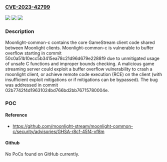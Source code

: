 ### [CVE-2023-42799](https://cve.mitre.org/cgi-bin/cvename.cgi?name=CVE-2023-42799)
![](https://img.shields.io/static/v1?label=Product&message=moonlight-common-c&color=blue)
![](https://img.shields.io/static/v1?label=Version&message=%3E%3D%2050c0a51b10ecc5b3415ea78c21d96d679e2288f9%2C%20%3C%2002b7742f4d19631024bd766bd2bb76715780004e%20&color=brightgreen)
![](https://img.shields.io/static/v1?label=Vulnerability&message=CWE-120%3A%20Buffer%20Copy%20without%20Checking%20Size%20of%20Input%20('Classic%20Buffer%20Overflow')&color=brightgreen)

### Description

Moonlight-common-c contains the core GameStream client code shared between Moonlight clients. Moonlight-common-c is vulnerable to buffer overflow starting in commit 50c0a51b10ecc5b3415ea78c21d96d679e2288f9 due to unmitigated usage of unsafe C functions and improper bounds checking. A malicious game streaming server could exploit a buffer overflow vulnerability to crash a moonlight client, or achieve remote code execution (RCE) on the client (with insufficient exploit mitigations or if mitigations can be bypassed). The bug was addressed in commit 02b7742f4d19631024bd766bd2bb76715780004e.

### POC

#### Reference
- https://github.com/moonlight-stream/moonlight-common-c/security/advisories/GHSA-r8cf-45f4-vf8m

#### Github
No PoCs found on GitHub currently.

